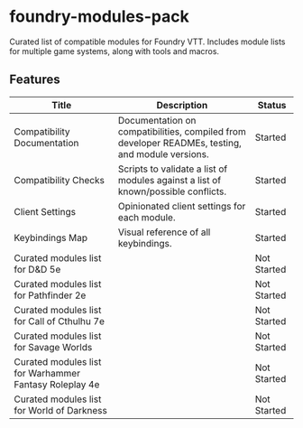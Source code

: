 # foundry-modules-pack
Curated list of compatible modules for Foundry VTT. Includes module lists for multiple game systems, along with tools and macros.

## Features

| Title | Description | Status |
| ----- | ----------- | ------ |
| Compatibility Documentation | Documentation on compatibilities, compiled from developer READMEs, testing, and module versions. | Started |
| Compatibility Checks | Scripts to validate a list of modules against a list of known/possible conflicts. | Started |
| Client Settings | Opinionated client settings for each module. | Started |
| Keybindings Map | Visual reference of all keybindings. | Started |
| Curated modules list for D&D 5e | | Not Started |
| Curated modules list for Pathfinder 2e | | Not Started |
| Curated modules list for Call of Cthulhu 7e | | Not Started |
| Curated modules list for Savage Worlds | | Not Started |
| Curated modules list for Warhammer Fantasy Roleplay 4e | | Not Started |
| Curated modules list for World of Darkness | | Not Started |
